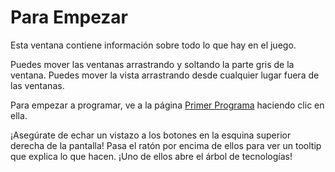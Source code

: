 # Para Empezar
Esta ventana contiene información sobre todo lo que hay en el juego.

Puedes mover las ventanas arrastrando y soltando la parte gris de la ventana.
Puedes mover la vista arrastrando desde cualquier lugar fuera de las ventanas.

Para empezar a programar, ve a la página [Primer Programa](docs/first_program.md) haciendo clic en ella.

¡Asegúrate de echar un vistazo a los botones en la esquina superior derecha de la pantalla! Pasa el ratón por encima de ellos para ver un tooltip que explica lo que hacen. ¡Uno de ellos abre el árbol de tecnologías!